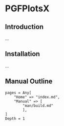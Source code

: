 # PGFPlotsX


## Introduction
...

## Installation

...

## Manual Outline

```@contents
pages = Any[
    "Home" => "index.md",
    "Manual" => [
        "man/build.md"
        ],
]
Depth = 1
```
